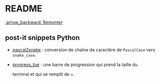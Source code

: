 # README

[:arrow\_backward: Remonter](./)

## post-it snippets Python

* [pascal2snake](https://github.com/Arkelis/post-it/tree/62bd17fae99cf844452e8f28f67f70b6174f4334/snippets/programmation/python/pascal_case_to_snake_case.py) : conversion de chaîne de caractère de `PascalCase` vers `snake_case`.
* [progress\_bar](https://github.com/Arkelis/post-it/tree/62bd17fae99cf844452e8f28f67f70b6174f4334/snippets/programmation/python/progress_bar.py) : une barre de progression qui prend la taille du

  terminal et qui se remplit de `=`.

